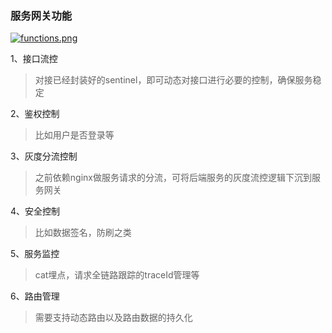 ### 服务网关功能

[![functions.png](https://i.postimg.cc/9FX8Sct9/functions.png)](https://postimg.cc/BtyBP9zZ)

1、接口流控

> 对接已经封装好的sentinel，即可动态对接口进行必要的控制，确保服务稳定

2、鉴权控制

> 比如用户是否登录等

3、灰度分流控制

> 之前依赖nginx做服务请求的分流，可将后端服务的灰度流控逻辑下沉到服务网关

4、安全控制

> 比如数据签名，防刷之类

5、服务监控

> cat埋点，请求全链路跟踪的traceId管理等

6、路由管理

> 需要支持动态路由以及路由数据的持久化